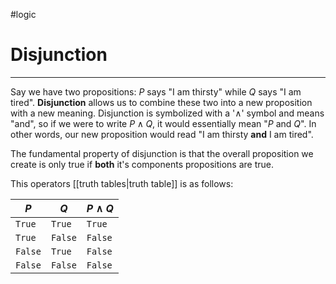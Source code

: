 #logic 
# Disjunction
---
Say we have two propositions: $P$ says "I am thirsty" while $Q$ says "I am tired". **Disjunction** allows us to combine these two into a new proposition with a new meaning. Disjunction is symbolized with a '$\land$' symbol and means "and", so if we were to write $P \land Q$, it would essentially  mean "$P$ and $Q$". In other words, our new proposition would read "I am thirsty **and** I am tired".

The fundamental property of disjunction is that the overall proposition we create is only true if **both** it's components propositions are true.

This operators [[truth tables|truth table]] is as follows:

| $P$     | $Q$     | $P~\land~Q$ |
| ------- | ------- | ----------- |
| `True`  | `True`  | `True`      |
| `True`  | `False` | `False`     |
| `False` | `True`  | `False`     |
| `False` | `False` | `False`     |